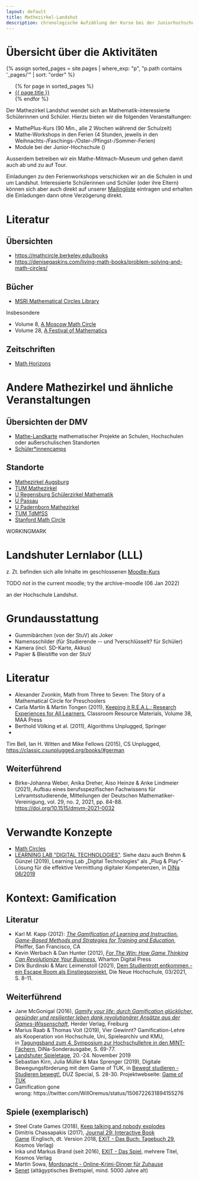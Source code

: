 ```yaml
---
layout: default
title: Mathezirkel-Landshut
description: chronologische Aufzählung der Kurse bei der Juniorhochschule
---
```


# Übersicht über die Aktivitäten

{% assign sorted_pages = site.pages | where_exp: "p", "p.path contains '_pages/'" | sort: "order" %}
<ul>
  {% for page in sorted_pages %}
    <li><a href="{{ page.url }}">{{ page.title }}</a></li>
  {% endfor %}
</ul>

Der Mathezirkel Landshut wendet sich an Mathematik-interessierte Schülerinnen und Schüler. Hierzu bieten wir die folgenden Veranstaltungen:

- MathePlus-Kurs (90 Min., alle 2 Wochen während der Schulzeit)
- Mathe-Workshops in den Ferien (4 Stunden, jeweils in den Weihnachts-/Faschings-/Oster-/Pfingst-/Sommer-Ferien)
- Module bei der Junior-Hochschule ()

Ausserdem betreiben wir ein Mathe-Mitmach-Museum und gehen damit auch ab und zu auf Tour.

Einladungen zu den Ferienworkshops verschicken wir an die Schulen in und um Landshut. Interessierte Schülerinnen und Schüler (oder ihre Eltern) können sich aber auch direkt auf unserer [Mailingliste](https://lists.lrz.de/mailman/listinfo/mathezirkel-landshut) eintragen und erhalten die Einladungen dann ohne Verzögerung direkt.

# Literatur

## Übersichten

- https://mathcircle.berkeley.edu/books
- https://denisegaskins.com/living-math-books/problem-solving-and-math-circles/

## Bücher

- [MSRI Mathematical Circles Library](https://bookstore.ams.org/mcl)

Insbesondere
- Volume 8, [A Moscow Math Circle](https://bookstore.ams.org/mcl-8)
- Volume 28, [A Festival of Mathematics](https://maa.org/press/maa-reviews/a-festival-of-mathematics-a-source-book)

## Zeitschriften

- [Math Horizons](https://maa.org/press/periodicals/math-horizons)


# Andere Mathezirkel und ähnliche Veranstaltungen

## Übersichten der DMV

- [Mathe-Landkarte](https://www.mathematik.de/mathematik-landkarte)
  mathematischer Projekte an Schulen, Hochschulen oder außerschulischen Standorten
- [Schüler*innencamps](https://www.mathematik.de/schuelerinnencamps)

## Standorte

- [Mathezirkel Augsburg](https://www.mathezirkel-augsburg.de/)
- [TUM Mathezirkel](https://www.math.cit.tum.de/math/department/outreach-activities/schulportal/schuelerinnen/mathezirkel/)
- [U Regensburg Schülerzirkel Mathematik](
https://schuelerzirkel.app.uni-regensburg.de/pm_wiki_latest/pmwiki-2.3.2/pmwiki.php)
- [U Passau](https://www.fim.uni-passau.de/schueler-lehrer/mathematik/mathezirkel)
- [U Padernborn Mathezirkel](https://math.uni-paderborn.de/studieninteressierte/mathezirkel)
- [TUM
  TdMfSS](https://www.math.cit.tum.de/math/department/outreach-activities/schulportal/schuelerinnen/tdmfss/)
- [Stanford Math Circle](https://mathcircle.spcs.stanford.edu/)


WORKINGMARK




# Landshuter Lernlabor (LLL)

z. Zt. befinden sich alle Inhalte im geschlossenen
[Moodle-Kurs](https://moodle.haw-landshut.de/course/view.php?id=3412)

TODO not in the current moodle; try the archive-moodle (06 Jan 2022)

an der Hochschule Landshut.

# Grundausstattung

- Gummibärchen (von der StuV) als Joker
- Namensschilder (für Studierende -- und ?verschlüsselt? für Schüler)
- Kamera (incl. SD-Karte, Akkus)
- Papier & Bleistifte von der StuV

# Literatur

- Alexander Zvonkin, Math from Three to Seven: The Story of a
  Mathematical Circle for Preschoolers
- Carla Martin & Martin Tongen (2011), [Keeping it R.E.A.L.: Research
  Experiences for All Learners](https://bookstore.ams.org/clrm-38/),
  Classroom Resource Materials, Volume 38, MAA Press
- Berthold Völking et al. (2011), Algorithms Unplugged, Springer
-
Tim Bell, Ian H. Witten and Mike Fellows (2015), CS Unplugged,
https://classic.csunplugged.org/books/#german

## Weiterführend

- Birke-Johanna Weber, Anika Dreher, Aiso Heinze & Anke Lindmeier (2021), Aufbau eines berufsspezifischen Fachwissens für Lehramtsstudierende, Mitteilungen der Deutschen Mathematiker-Vereinigung, vol. 29, no. 2, 2021, pp. 84-88. https://doi.org/10.1515/dmvm-2021-0032

# Verwandte Konzepte

- [Math Circles](https://mathcircles.org/)
- [LEARNING LAB "DIGITAL TECHNOLOGIES"](https://www.ll4dt.org/). Siehe
  dazu auch Brehm & Günzel (2019), Learning Lab „Digital Technologies“
  als „Plug & Play“-Lösung für die effektive Vermittlung digitaler
  Kompetenzen, in [DiNa 06/2019](https://diz-bayern.de/DiNa/06_2019)

# Kontext: Gamification

<h2>Literatur</h2>
<ul>
<li>Karl M. Kapp (2012): <a href="https://opac.haw-landshut.de/TouchPoint/perma.do?q=1035%3D%22BV043809607%22+IN+%5B3%5D&amp;v=fla&amp;l=de" target="_blank"><i>The Gamification of Learning and Instruction. Game-Based Methods and Strategies for Training and Education</i></a>, Pfeiffer, San Francisco, CA</li>
<li>Kevin Werbach &amp; Dan Hunter (2012), <i><a href="https://opac.haw-landshut.de/TouchPoint/perma.do?q=1035%3D%22BV045888308%22+IN+%5B3%5D&amp;v=fla&amp;l=de" target="_blank">For The Win: How Game Thinking Can Revolutionize Your Business</a></i>, Wharton Digital Press</li>
<li>Dirk Burdinski &amp; Marc Leimenstoll (2021), <a href="https://moodle.haw-landshut.de/draftfile.php/106364/user/draft/484888972/BurdinskiLeimenstoll2021.pdf">Dem Studientrott entkommen - ein Escape Room als Einstiegsprojekt</a>, Die Neue Hochschule, 03/2021, S. 8-11.</li>
</ul>
<h2>Weiterführend</h2>
<div>
<ul>
<li>Jane McGonigal (2016), <a href="https://opac.haw-landshut.de/search?bvnr=BV043590461" target="_blank"><i>Gamify your life: durch Gamification glücklicher, gesünder und resilienter leben </i></a><a href="https://opac.haw-landshut.de/search?bvnr=BV043590461" target="_blank"><i>dank revolutionärer Ansätze aus der Games-Wissenschaft</i></a>, Herder Verlag, Freiburg</li>
<li>Marius Raab &amp; Thomas Voit (2019), Vier Gewinnt? Gamification-Lehre als Kooperation von Hochschule, Uni, Spielearchiv und KMU, in <a href="https://www.th-nuernberg.de/fileadmin/abteilungen/sll/Dokumente/Hochschuldidaktik/MINT_Symp_19/MINT-Symposium_2019_Tagungsband.pdf">Tagungsband zum 4. Symposium zur Hochschullehre in den MINT-Fächern</a>, DiNa-Sonderausgabe, S. 69-77.</li>
<li><a href="https://www.landshuter-spieletage.de">Landshuter Spieletage</a>, 20.-24. November 2019</li>
<li>Sebastian Kirn, Julia Müller &amp; Max Sprenger (2019), Digitale Bewegungsförderung mit dem Game of TUK, in <a href="https://www.duz-special.de/media/baf43cd48414beeb49d9c0f10c201bffdc160028/59e1f310bf4ef936e7110f5254e7bbfdd9d8b955.pdf">Bewegt studieren - Studieren bewegt!</a>, DUZ Special, S. 28-30. Projektwebseite: <a href="https://www.uni-kl.de/ueber-die-tuk/leben-und-kultur/game-of-tuk/">Game of TUK</a></li>
<li>Gamification gone wrong: https://twitter.com/WillOremus/status/1506722631894155276</li>
</ul>
</div>

## <h2>Spiele (exemplarisch)</h2>
<ul>
<li>Steel Crate Games (2018), <a href="https://keeptalkinggame.com/">Keep talking and nobody explodes</a></li>
<li>Dimitris Chassapakis (2017), <a href="https://journal29.com/#main">Journal 29: Interactive Book Game</a> (Englisch, dt. Version 2018, <a href="https://www.kosmos.de/buecher/kinder-jugendbuch/jugendbuch/krimi-spannung/9487/exit-das-buch-tagebuch-29">EXIT - Das Buch: Tagebuch 29</a>, Kosmos Verlag)</li>
<li>Inka und Markus Brand (seit 2016), <a href="https://www.kosmos.de/buecher/kinder-jugendbuch/jugendbuch/krimi-spannung/9487/exit-das-buch-tagebuch-29">EXIT - Das Spiel</a>, mehrere Titel, Kosmos Verlag</li>
<li>Martin Sowa, <a href="https://www.mordsnacht.de/">Mordsnacht - Online-Krimi-Dinner für Zuhause</a></li>
<li><a href="https://www.openculture.com/2021/05/learn-to-play-senet-the-5000-year-old-ancient-egyptian-game.html">Senet</a> (altägyptisches Brettspiel, mind. 5000 Jahre alt)</li>
</ul>
